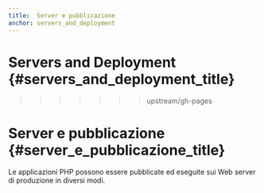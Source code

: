 ```yaml
---
title:  Server e pubblicazione
anchor: servers_and_deployment
---
```


# Servers and Deployment {#servers_and_deployment_title}
>>>>>>> upstream/gh-pages

# Server e pubblicazione {#server_e_pubblicazione_title}

Le applicazioni PHP possono essere pubblicate ed eseguite sui Web server di
produzione in diversi modi.
